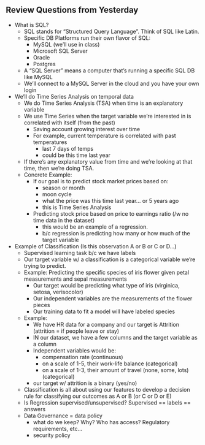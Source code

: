## Review Questions from Yesterday
- What is SQL?
    - SQL stands for “Structured Query Language”. Think of SQL like Latin.
    - Specific DB Platforms run their own flavor of SQL:
        - MySQL (we’ll use in class)
        - Microsoft SQL Server
        - Oracle
        - Postgres
    - A “SQL Server” means a computer that’s running a specific SQL DB like MySQL
    - We’ll connect to a MySQL Server in the cloud and you have your own login
- We’ll do Time Series Analysis on temporal data
    - We do Time Series Analysis (TSA) when time is an explanatory variable
    - We use Time Series when the target variable we’re interested in is correlated with itself (from the past)
        - Saving account growing interest over time
        - For example, current temperature is correlated with past temperatures
            - last 7 days of temps
            - could be this time last year
    - If there’s any explanatory value from time and we’re looking at that time, then we’re doing TSA.
    - Concrete Example:
        - If our goal is to predict stock market prices based on:
            - season or month
            - moon cycle
            - what the price was this time last year... or 5 years ago
            - this is Time Series Analysis
        - Predicting stock price based on price to earnings ratio (/w no time data in the dataset)
            - this would be an example of a regression.
            - b/c regression is predicting how many or how much of the target variable
- Example of Classification (Is this observation A or B or C or D...)
    - Supervised learning task b/c we have labels
    - Our target variable w/ a classification is a categorical variable we’re trying to predict.
    - Example: Predicting the specific species of iris flower given petal measurements and sepal measurements
        - Our target would be predicting what type of iris (virginica, setosa, verisocolor)
        - Our independent variables are the measurements of the flower pieces
        - Our training data to fit a model will have labeled species
    - Example:
        - We have HR data for a company and our target is Attrition (attrition = if people leave or stay)
        - IN our dataset, we have a few columns and the target variable as a column
        - Independent variables would be:
            - compensation rate (continuous)
            - on a scale of 1-5, their work-life balance (categorical)
            - on a scale of 1-3, their amount of travel (none, some, lots) (categorical)
        - our target w/ attrition is a binary (yes/no)
    - Classification is all about using our features to develop a decision rule for classifying our outcomes as A or B (or C or D or E)
    - Is Regression supervised/unsupervised? Supervised == labels == answers
    - Data Governance = data policy
        - what do we keep? Why? Who has access? Regulatory requirements, etc...
        - security policy